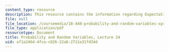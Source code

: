 ```yaml
---
content_type: resource
description: This resource contains the information regarding Expectation of sums.
file: null
file_location: /coursemedia/18-440-probability-and-random-variables-spring-2014/af1a246d4fcac82622a62711e31fd34d_MIT18_440S14_Lecture24.pdf
file_type: application/pdf
resourcetype: Document
title: Probability and Random Variables, Lecture 24
uid: af1a246d-4fca-c826-22a6-2711e31fd34d
---
```

